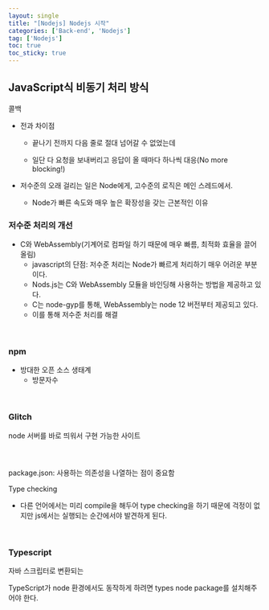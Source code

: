 ```yaml
---
layout: single
title: "[Nodejs] Nodejs 시작"
categories: ['Back-end', 'Nodejs']
tag: ['Nodejs']
toc: true
toc_sticky: true
---
```




## JavaScript식 비동기 처리 방식

콜백



- 전과 차이점

  - 끝나기 전까지 다음 줄로 절대 넘어갈 수 없었는데

  - 일단 다 요청을 보내버리고 응답이 올 때마다 하나씩 대응(No more blocking!)

- 저수준의 오래 걸리는 일은 Node에게, 고수준의 로직은 메인 스레드에서.
  - Node가 빠른 속도와 매우 높은 확장성을 갖는 근본적인 이유

### 저수준 처리의 개선

- C와 WebAssembly(기계어로 컴파일 하기 때문에 매우 빠름, 최적화 효율을 끌어올림)
  - javascript의 단점: 저수준 처리는 Node가 빠르게 처리하기 매우 어려운 부분이다.
  - Nods.js는 C와 WebAssembly 모듈을 바인딩해 사용하는 방법을 제공하고 있다.
  - C는 node-gyp를 통해, WebAssembly는 node 12 버전부터 제공되고 있다.
  - 이를 통해 저수준 처리를 해결

<br>

### npm

- 방대한 오픈 소스 생태계
  - 방문자수



<br>

### Glitch

node 서버를 바로 띄워서 구현 가능한 사이트



<br>

### 

package.json: 사용하는 의존성을 나열하는 점이 중요함



Type checking

- 다른 언어에서는 미리 compile을 해두어 type checking을 하기 때문에 걱정이 없지만 js에서는 실행되는 순간에서야 발견하게 된다.

<br>

### Typescript

자바 스크립터로 변환되는



TypeScript가 node 환경에서도 동작하게 하려면 types node package를 설치해주어야 한다.